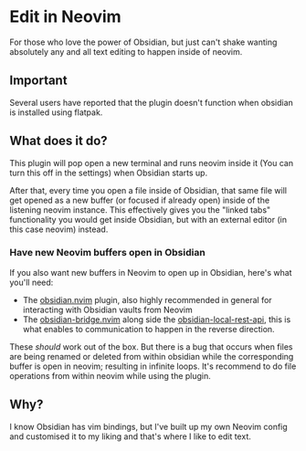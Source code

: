# Edit in Neovim

For those who love the power of Obsidian, but just can't shake wanting absolutely any and all text editing to happen inside of neovim.

## Important

Several users have reported that the plugin doesn't function when obsidian is installed using flatpak.

## What does it do?

This plugin will pop open a new terminal and runs neovim inside it (You can turn this off in the settings) when Obsidian starts up.

After that, every time you open a file inside of Obsidian, that same file will get opened as a new buffer (or focused if already open) inside of the listening neovim instance. This effectively gives you the "linked tabs" functionality you would get inside Obsidian, but with an external editor (in this case neovim) instead.

### Have new Neovim buffers open in Obsidian

If you also want new buffers in Neovim to open up in Obsidian, here's what you'll need:

- The [obsidian.nvim](https://github.com/epwalsh/obsidian.nvim) plugin, also highly recommended in general for interacting with Obsidian vaults from Neovim
- The [obsidian-bridge.nvim](https://github.com/oflisback/obsidian-bridge.nvim) along side the [obsidian-local-rest-api](https://github.com/coddingtonbear/obsidian-local-rest-api), this is what enables to communication to happen in the reverse direction.

These _should_ work out of the box. But there is a bug that occurs when files are being renamed or deleted from within obsidian while the corresponding buffer is open in neovim; resulting in infinite loops. It's recommend to do file operations from within neovim while using the plugin.

## Why?

I know Obsidian has vim bindings, but I've built up my own Neovim config and customised it to my liking and that's where I like to edit text.
